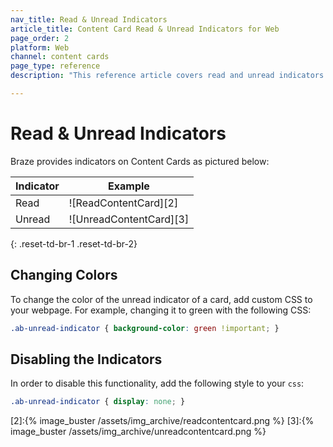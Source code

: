 ```yaml
---
nav_title: Read & Unread Indicators
article_title: Content Card Read & Unread Indicators for Web
page_order: 2
platform: Web
channel: content cards
page_type: reference
description: "This reference article covers read and unread indicators in Content Cards."

---
```


# Read & Unread Indicators

Braze provides indicators on Content Cards as pictured below:

|Indicator|Example |
|---|---|
| Read | ![ReadContentCard][2] |
| Unread | ![UnreadContentCard][3] |
{: .reset-td-br-1 .reset-td-br-2}

## Changing Colors

To change the color of the unread indicator of a card, add custom CSS to your webpage. For example, changing it to green with the following CSS:

```css
.ab-unread-indicator { background-color: green !important; }
```

## Disabling the Indicators

In order to disable this functionality, add the following style to your `css`:

```css
.ab-unread-indicator { display: none; }
```

[2]:{% image_buster /assets/img_archive/readcontentcard.png %}
[3]:{% image_buster /assets/img_archive/unreadcontentcard.png %}

